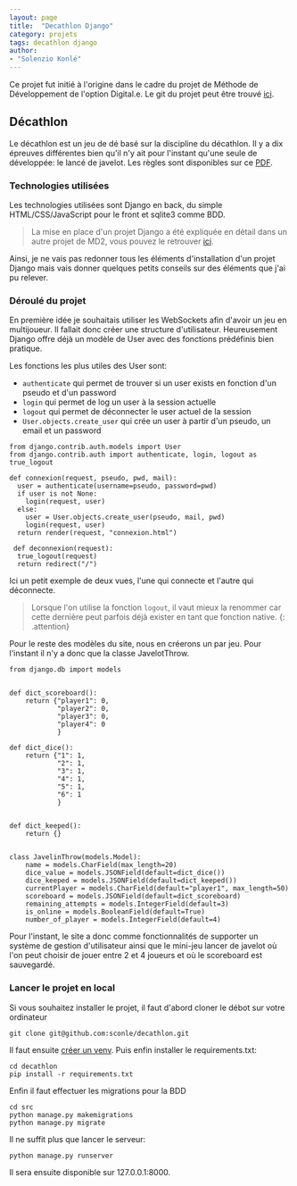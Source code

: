 ```yaml
---
layout: page
title:  "Decathlon Django"
category: projets
tags: decathlon django
author:
- "Solenzio Konlé"
---
```


Ce projet fut initié à l'origine dans le cadre du projet de Méthode de Développement de l'option Digital.e.
Le git du projet peut être trouvé [ici](https://github.com/sconle/decathlon).

## Décathlon

Le décathlon est un jeu de dé basé sur la discipline du décathlon. Il y a dix épreuves différentes bien qu'il n'y ait pour l'instant qu'une seule de développée: le lancé de javelot.
Les règles sont disponibles sur ce [PDF](http://www.jeuxprintandplay.fr/Jeux/Decathlon/DECATHLONfr.pdf).

### Technologies utilisées

Les technologies utilisées sont Django en back, du simple HTML/CSS/JavaScript pour le front et sqlite3 comme BDD.

>La mise en place d'un projet Django a été expliquée en détail dans un autre projet de MD2, vous pouvez le retrouver [ici](https://francoisbrucker.github.io/cours_informatique/cours/web/projets/md2_vue_drf.html).

Ainsi, je ne vais pas redonner tous les éléments d'installation d'un projet Django mais vais donner quelques petits conseils sur des éléments que j'ai pu relever.

### Déroulé du projet

En première idée je souhaitais utiliser les WebSockets afin d'avoir un jeu en multijoueur. Il fallait donc créer une structure d'utilisateur.
Heureusement Django offre déjà un modèle de User avec des fonctions prédéfinis bien pratique.

Les fonctions les plus utiles des User sont:
- `authenticate` qui permet de trouver si un user exists en fonction d'un pseudo et d'un password
- `login` qui permet de log un user à la session actuelle
- `logout` qui permet de déconnecter le user actuel de la session
- `User.objects.create_user` qui crée un user à partir d'un pseudo, un email et un password

~~~ shell
from django.contrib.auth.models import User
from django.contrib.auth import authenticate, login, logout as true_logout

def connexion(request, pseudo, pwd, mail):
  user = authenticate(username=pseudo, password=pwd)
  if user is not None:
    login(request, user)
  else:
    user = User.objects.create_user(pseudo, mail, pwd)
    login(request, user)
  return render(request, "connexion.html")
  
 def deconnexion(request):
  true_logout(request)
  return redirect("/")
~~~

Ici un petit exemple de deux vues, l'une qui connecte et l'autre qui déconnecte.
>Lorsque l'on utilise la fonction `logout`, il vaut mieux la renommer car cette dernière peut parfois déjà exister en tant que fonction native.
{: .attention}

Pour le reste des modèles du site, nous en créerons un par jeu. Pour l'instant il n'y a donc que la classe JavelotThrow.

~~~ shell
from django.db import models


def dict_scoreboard():
    return {"player1": 0,
            "player2": 0,
            "player3": 0,
            "player4": 0
            }

def dict_dice():
    return {"1": 1,
            "2": 1,
            "3": 1,
            "4": 1,
            "5": 1,
            "6": 1
            }


def dict_keeped():
    return {}


class JavelinThrow(models.Model):
    name = models.CharField(max_length=20)
    dice_value = models.JSONField(default=dict_dice())
    dice_keeped = models.JSONField(default=dict_keeped())
    currentPlayer = models.CharField(default="player1", max_length=50)
    scoreboard = models.JSONField(default=dict_scoreboard)
    remaining_attempts = models.IntegerField(default=3)
    is_online = models.BooleanField(default=True)
    number_of_player = models.IntegerField(default=4)
~~~

Pour l'instant, le site a donc comme fonctionnalités de supporter un système de gestion d'utilisateur ainsi que le mini-jeu lancer de javelot où l'on peut choisir de jouer entre 2 et 4 joueurs et où le scoreboard est sauvegardé.

### Lancer le projet en local

Si vous souhaitez installer le projet, il faut d'abord cloner le débot sur votre ordinateur

~~~ shell
git clone git@github.com:sconle/decathlon.git
~~~

Il faut ensuite [créer un venv](https://docs.python.org/fr/3/library/venv.html). Puis enfin installer le requirements.txt:

~~~ shell
cd decathlon
pip install -r requirements.txt
~~~

Enfin il faut effectuer les migrations pour la BDD

~~~ shell
cd src
python manage.py makemigrations
python manage.py migrate
~~~

Il ne suffit plus que lancer le serveur:

~~~ shell
python manage.py runserver
~~~

Il sera ensuite disponible sur 127.0.0.1:8000.
